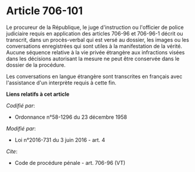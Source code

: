 # Article 706-101

Le procureur de la République, le juge d'instruction ou l'officier de police judiciaire requis en application des articles
706-96 et 706-96-1 décrit ou transcrit, dans un procès-verbal qui est versé au dossier, les images ou les conversations
enregistrées qui sont utiles à la manifestation de la vérité. Aucune séquence relative à la vie privée étrangère aux
infractions visées dans les décisions autorisant la mesure ne peut être conservée dans le dossier de la procédure. 

Les conversations en langue étrangère sont transcrites en français avec l'assistance d'un interprète requis à cette fin.

**Liens relatifs à cet article**

_Codifié par_:

  - Ordonnance n°58-1296 du 23 décembre 1958

_Modifié par_:

  - Loi n°2016-731 du 3 juin 2016 - art. 4

_Cite_:

  - Code de procédure pénale - art. 706-96 (VT)
